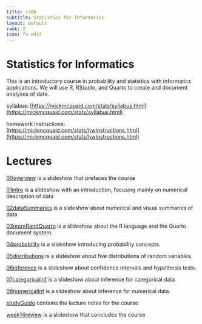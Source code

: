 ```yaml
---
title: i306
subtitle: Statistics for Informatics
layout: default
rank: 2
icon: fa-edit
---
```


# Statistics for Informatics

This is an introductory course in probability and statistics with informatics applications. We will use R, RStudio, and Quarto to create and document analyses of data.

syllabus: [https://mickmcquaid.com/stats/syllabus.html](https://mickmcquaid.com/stats/syllabus.html)

homework instructions: [https://mickmcquaid.com/stats/hwInstructions.html](https://mickmcquaid.com/stats/hwInstructions.html)

# Lectures

[00overview](https://mickmcquaid.com/stats/00overview/index.html) is a slideshow that prefaces the course

[01intro](https://mickmcquaid.com/stats/01intro/index.html) is a slideshow with an introduction, focusing mainly on numerical description of data

[02dataSummaries](https://mickmcquaid.com/stats/02dataSummaries/index.html) is a slideshow about numerical and visual summaries of data

[03moreRandQuarto](https://mickmcquaid.com/stats/03moreRandQuarto/index.html) is a slideshow about the R language and the Quarto document system.

[04probability](https://mickmcquaid.com/stats/04probability/index.html) is a slideshow introducing probability concepts.

[05distributions](https://mickmcquaid.com/stats/05distributions/index.html) is a slideshow about five distributions of random variables.

[06inference](https://mickmcquaid.com/stats/06inference/index.html) is a slideshow about confidence intervals and hypothesis tests.

[07categoricalInf](https://mickmcquaid.com/stats/07categoricalInf/index.html) is a slideshow about inference for categorical data.

[08numericalInf](https://mickmcquaid.com/stats/08numericalInf/index.html) is a slideshow about inference for numerical data.

[studyGuide](https://mickmcquaid.com/stats/studyGuide/index.html) contains the lecture notes for the course

[week14review](https://mickmcquaid.com/stats/week14review/index.html) is a slideshow that concludes the course

